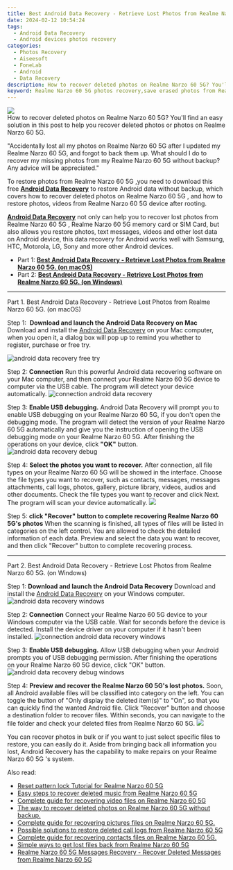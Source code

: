 ```yaml
---
title: Best Android Data Recovery - Retrieve Lost Photos from Realme Narzo 60 5G.
date: 2024-02-12 10:54:24
tags: 
  - Android Data Recovery
  - Android devices photos recovery
categories: 
  - Photos Recovery
  - Aiseesoft
  - FoneLab
  - Android
  - Data Recovery
description: How to recover deleted photos on Realme Narzo 60 5G? You'll find an easy solution in this post to help you recover deleted photos or photos on Realme Narzo 60 5G.
keyword: Realme Narzo 60 5G photos recovery,save erased photos from Realme Narzo 60 5G,android photos retrieval,recover lost photos from Realme Narzo 60 5G,retrieve wiped photos Realme Narzo 60 5G,unerase photos,Realme Narzo 60 5G issues with photos deleted,Realme Narzo 60 5G photos recovery software,how to get back deleted photos Realme Narzo 60 5G phone,Realme Narzo 60 5G retrieve deleted photos,how to retrieve deleted photos from my Realme Narzo 60 5G
---
```


<img src="https://img0mobiles.techidaily.com/images/best-assets/devices/realme/realme-narzo-60-5g/5.jpg" class="atpl-imgstyle"  />

<div class="atpl-content atpl-for-fonelab-android recover-photos">

<div class="atpl-post-description-part-1">
How to recover deleted photos on Realme Narzo 60 5G? You'll find an easy solution in this post to help you recover deleted photos or photos on Realme Narzo 60 5G.
</div>



<div class="atpl-post-description-part-2">
<div class="tpl-content-sub-paragraph-normal">
  <p>
    "Accidentally lost all my photos on Realme Narzo 60 5G after I updated my Realme Narzo 60 5G, and forgot to back them up. What should I do to recover my missing photos from my Realme Narzo 60 5G without backup? Any advice will be appreciated."
  </p>
</div>
</div>

<div class="atpl-post-description-part-3">
<div class="tpl-content-sub-paragraph-content">
  <p>
    To restore photos from Realme Narzo 60 5G ,you need to download this free <a href="https://tools.techidaily.com/aiseesoft-android-data-recovery/" target="_blank" rel="noopener"><strong>Android Data Recovery</strong></a> to restore Android data without backup, which covers how to recover deleted photos on Realme Narzo 60 5G , and how to restore photos, videos from Realme Narzo 60 5G device after rooting.
  </p>
</div>

<div class="tpl-content-sub-paragraph-content">
  <p>
    <a href="https://tools.techidaily.com/aiseesoft-android-data-recovery/" target="_blank" rel="noopener"><strong>Android Data Recovery</strong></a> not only can help you to recover lost photos from Realme Narzo 60 5G , Realme Narzo 60 5G memory card or SIM Card, but also allows you restore photos, text messages, videos and other lost data on Android device, this data recovery for Android works well with Samsung, HTC, Motorola, LG, Sony and more other Android devices.
  </p>
</div>
</div>

<ul>
  <li>Part 1: <strong><a href="#p1"> Best Android Data Recovery - Retrieve Lost Photos from Realme Narzo 60 5G.  (on macOS)</a></strong></li>
  <li>Part 2: <strong><a href="#p2"> Best Android Data Recovery - Retrieve Lost Photos from Realme Narzo 60 5G.  (on Windows)</a></strong></li>
</ul>




<!-- Part 1 -->
<a id="p1" name="p1" ></a><hr>

<div>
  <span class="atpl-step-part-style">Part 1. Best Android Data Recovery - Retrieve Lost Photos from Realme Narzo 60 5G. (on macOS)</span>
</div>  

<span class="atpl-stepstyle-a"><span>Step 1: </span></span> <strong>Download and launch the Android Data Recovery on Mac</strong>
Download and install the <a href="https://tools.techidaily.com/aiseesoft-android-data-recovery/" target="_blank" rel="noopener">Android Data Recovery</a> on your Mac computer, when you open it, a dialog box will pop up to remind you whether to register, purchase or free try.

<img src="https://tools.techidaily.com/images/apps/aiseesoft/android-data-recovery/mac-free-try.png" class="atpl-imgstyle" alt="android data recovery free try" />

<span class="atpl-stepstyle-a"><span>Step 2: </span></span> <strong>Connection</strong>
Run this powerful Android data recovering software on your Mac computer, and then connect your Realme Narzo 60 5G device to computer via the USB cable. The program will detect your device automatically.
<img src="https://tools.techidaily.com/images/apps/aiseesoft/android-data-recovery/mac-connection-interface.jpg" class="atpl-imgstyle" alt="connection android data recovery" />

<span class="atpl-stepstyle-a"><span>Step 3: </span></span> <strong>Enable USB debugging.</strong>
Android Data Recovery will prompt you to enable USB debugging on your Realme Narzo 60 5G, if you don't open the debugging mode. The program will detect the version of your Realme Narzo 60 5G automatically and give you the instruction of opening the USB debugging mode on your Realme Narzo 60 5G. After finishing the operations on your device, click <strong>"OK"</strong> button.
<img src="https://tools.techidaily.com/images/apps/aiseesoft/android-data-recovery/mac-android-usb-debug.jpg"  class="atpl-imgstyle" alt="android data recovery debug" />

<span class="atpl-stepstyle-a"><span>Step 4: </span></span> <strong>Select the photos you want to recover.</strong>
After connection, all file types on your Realme Narzo 60 5G will be showed in the interface. Choose the file types you want to recover, such as contacts, messages, messages attachments, call logs, photos, gallery, picture library, videos, audios and other documents. Check the file types you want to recover and click Next. The program will scan your device automatically.
<img src="https://tools.techidaily.com/images/apps/aiseesoft/android-data-recovery/mac-choose-type-photos.jpg" class="atpl-imgstyle"  />

<span class="atpl-stepstyle-a"><span>Step 5: </span></span> <strong>click "Recover" button to  complete recovering Realme Narzo 60 5G's photos</strong>
When the scanning is finished, all types of files will be listed in categories on the left control. You are allowed to check the detailed information of each data. Preview and select the data you want to recover, and then click "Recover" button to complete recovering process.


<a id="p2" name="p2"></a><hr>

<!-- Part 2 -->
<div>
  <span class="atpl-step-part-style">Part 2. Best Android Data Recovery - Retrieve Lost Photos from Realme Narzo 60 5G. (on Windows)</span>
</div>

<span class="atpl-stepstyle-a"><span>Step 1: </span></span> <strong>Download and launch the Android Data Recovery</strong>
Download and install the <a href="https://tools.techidaily.com/aiseesoft-android-data-recovery/" target="_blank" rel="noopener">Android Data Recovery</a> on your Windows computer.
<img src="https://tools.techidaily.com/images/apps/aiseesoft/android-data-recovery/win-start-interface.png"  class="atpl-imgstyle" alt="android data recovery windows" />

<span class="atpl-stepstyle-a"><span>Step 2: </span></span> <strong>Connection</strong>
Connect your Realme Narzo 60 5G device to your Windows computer via the USB cable. Wait for seconds before the device is detected. Install the device driver on your computer if it hasn't been installed.
<img src="https://tools.techidaily.com/images/apps/aiseesoft/android-data-recovery/win-connection-interface.png" class="atpl-imgstyle" alt="connection android data recovery windows" />

<span class="atpl-stepstyle-a"><span>Step 3: </span></span> <strong>Enable USB debugging.</strong>
Allow USB debugging when your Android prompts you of USB debugging permission. After finishing the operations on your Realme Narzo 60 5G device, click "OK" button.
<img src="https://tools.techidaily.com/images/apps/aiseesoft/android-data-recovery/win-android-usb-debug.png" class="atpl-imgstyle" alt="android data recovery debug windows" />

<span class="atpl-stepstyle-a"><span>Step 4: </span></span> <strong>Preview and recover the Realme Narzo 60 5G's lost photos.</strong>
Soon, all Android available files will be classified into category on the left. You can toggle the button of "Only display the deleted item(s)" to "On", so that you can quickly find the wanted Android file. Click "Recover" button and choose a destination folder to recover files. Within seconds, you can navigate to the file folder and check your deleted files from Realme Narzo 60 5G.
<img src="https://tools.techidaily.com/images/apps/aiseesoft/android-data-recovery/win-recover-photos.png" class="atpl-imgstyle"  />

<div class="atpl-post-description-part-4">
<div class="tpl-content-sub-paragraph-normal">
    <p>
        You can recover photos in bulk or if you want to just select specific files to restore, you can easily do it. Aside from bringing back all information you lost, Android Recovery has the capability to make repairs on your Realme Narzo 60 5G 's system.
    </p>
</div>
</div>

<ins class="adsbygoogle"
     style="display:block"
     data-ad-client="ca-pub-7571918770474297"
     data-ad-slot="8358498916"
     data-ad-format="auto"
     data-full-width-responsive="true"></ins>

<span class="atpl-alsoreadstyle">Also read:</span>
<div><ul>
<li><a href="/reset-pattern-lock-tutorial-for-realme-narzo-60-5g-by-drfone-android-unlock-android-unlock/" target="_blank" rel="noopener"><u>Reset pattern lock Tutorial for Realme Narzo 60 5G</u></a></li>
<li><a href="/easy-steps-to-recover-deleted-music-from-realme-narzo-60-5g-by-fonelab-android-recover-music/" target="_blank" rel="noopener"><u>Easy steps to recover deleted music from Realme Narzo 60 5G</u></a></li>
<li><a href="/complete-guide-for-recovering-video-files-on-realme-narzo-60-5g-by-fonelab-android-recover-video/" target="_blank" rel="noopener"><u>Complete guide for recovering video files on Realme Narzo 60 5G</u></a></li>
<li><a href="/the-way-to-recover-deleted-photos-on-realme-narzo-60-5g-without-backup-by-fonelab-android-recover-photos/" target="_blank" rel="noopener"><u>The way to recover deleted photos on Realme Narzo 60 5G without backup.</u></a></li>
<li><a href="/complete-guide-for-recovering-pictures-files-on-realme-narzo-60-5g-by-fonelab-android-recover-pictures/" target="_blank" rel="noopener"><u>Complete guide for recovering pictures files on Realme Narzo 60 5G.</u></a></li>
<li><a href="/possible-solutions-to-restore-deleted-call-logs-from-realme-narzo-60-5g-by-fonelab-android-recover-call-logs/" target="_blank" rel="noopener"><u>Possible solutions to restore deleted call logs from Realme Narzo 60 5G</u></a></li>
<li><a href="/complete-guide-for-recovering-contacts-files-on-realme-narzo-60-5g-by-fonelab-android-recover-contacts/" target="_blank" rel="noopener"><u>Complete guide for recovering contacts files on Realme Narzo 60 5G.</u></a></li>
<li><a href="/simple-ways-to-get-lost-files-back-from-realme-narzo-60-5g-by-fonelab-android-recover-data/" target="_blank" rel="noopener"><u>Simple ways to get lost files back from Realme Narzo 60 5G</u></a></li>
<li><a href="/realme-narzo-60-5g-messages-recovery-recover-deleted-messages-from-realme-narzo-60-5g-by-fonelab-android-recover-messages/" target="_blank" rel="noopener"><u>Realme Narzo 60 5G Messages Recovery - Recover Deleted Messages from Realme Narzo 60 5G</u></a></li>
</ul></div>

</div>
